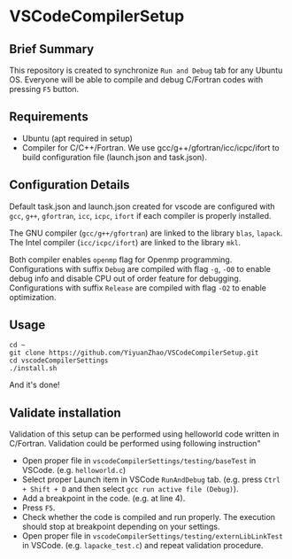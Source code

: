 # VSCodeCompilerSetup

## Brief Summary

This repository is created to synchronize `Run and Debug` tab for any Ubuntu OS. Everyone will be able to compile and debug C/Fortran codes with pressing `F5` button.

## Requirements

 - Ubuntu (apt required in setup)
 - Compiler for C/C++/Fortran. We use gcc/g++/gfortran/icc/icpc/ifort to build configuration file (launch.json and task.json).

## Configuration Details

Default task.json and launch.json created for vscode are configured with `gcc`, `g++`, `gfortran`, `icc`, `icpc`, `ifort` if each compiler is properly installed.

The GNU compiler (`gcc/g++/gfortran`) are linked to the library `blas`, `lapack`.       
The Intel compiler (`icc/icpc/ifort`) are linked to the library `mkl`.

Both compiler enables `openmp` flag for Openmp programming. Configurations with suffix `Debug` are compiled with flag `-g`, `-O0` to enable debug info and disable CPU out of order feature for debugging. Configurations with suffix `Release` are compiled with flag `-O2` to enable optimization.

## Usage

 ```shell
cd ~
git clone https://github.com/YiyuanZhao/VSCodeCompilerSetup.git
cd vscodeCompilerSettings
./install.sh
 ```

 And it's done!

## Validate installation

Validation of this setup can be performed using helloworld code written in C/Fortran. Validation could be performed using following instruction"

 - Open proper file in `vscodeCompilerSettings/testing/baseTest` in VSCode. (e.g. `helloworld.c`)
 - Select proper Launch item in VSCode `RunAndDebug` tab. (e.g. press `Ctrl + Shift + D` and then select `gcc run active file (Debug)`).
 - Add a breakpoint in the code. (e.g. at line 4).
 - Press `F5`.
 - Check whether the code is compiled and run properly. The execution should stop at breakpoint depending on your settings.
 - Open proper file in `vscodeCompilerSettings/testing/externLibLinkTest` in VSCode. (e.g. `lapacke_test.c`) and repeat validation procedure.